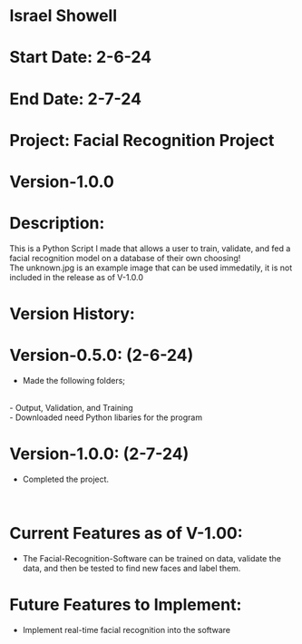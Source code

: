 # Israel Showell
# Start Date: 2-6-24
# End Date: 2-7-24
# Project: Facial Recognition Project
# Version-1.0.0

# Description: 
This is a Python Script I made that allows a user to train, validate, and fed a facial recognition model on a database of their own choosing!
<br>
The unknown.jpg is an example image that can be used immedatily, it is not included in the release as of V-1.0.0

# Version History:
# Version-0.5.0: (2-6-24)

- Made the following folders; 
<br>
- Output, Validation, and Training
<br>
- Downloaded need Python libaries for the program

# Version-1.0.0: (2-7-24)
- Completed the project.
<br>

# Current Features as of V-1.00:
- The Facial-Recognition-Software can be trained on data, validate the data, and then be tested to find new faces and label them.

# Future Features to Implement:
- Implement real-time facial recognition into the software 
